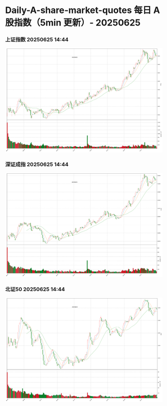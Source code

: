 
# Daily-A-share-market-quotes 每日 A 股指数（5min 更新）- 20250625

### 上证指数 20250625 14:44
![](./fig/2025/6/20250625-sh000001.png)

### 深证成指 20250625 14:44
![](./fig/2025/6/20250625-sz399001.png)

### 北证50 20250625 14:44
![](./fig/2025/6/20250625-bj899050.png)
